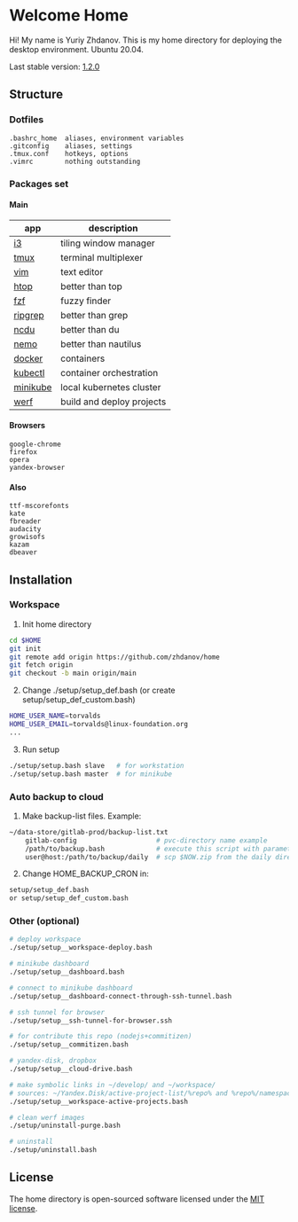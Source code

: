 # Welcome Home
Hi! My name is Yuriy Zhdanov. This is my home directory for deploying the desktop environment. Ubuntu 20.04.

Last stable version: [1.2.0](https://github.com/zhdanov/home/releases/tag/1.2.0)

## Structure

### Dotfiles
```
.bashrc_home  aliases, environment variables
.gitconfig    aliases, settings
.tmux.conf    hotkeys, options
.vimrc        nothing outstanding
```

### Packages set

#### Main

app | description
--- | ---
[i3](https://github.com/i3/i3) | tiling window manager
[tmux](https://github.com/tmux/tmux) | terminal multiplexer
[vim](https://github.com/vim/vim) | text editor
[htop](https://github.com/htop-dev/htop/) | better than top
[fzf](https://github.com/junegunn/fzf) | fuzzy finder
[ripgrep](https://github.com/BurntSushi/ripgrep) | better than grep
[ncdu](https://dev.yorhel.nl/ncdu) | better than du
[nemo](https://github.com/linuxmint/nemo) | better than nautilus
[docker](https://github.com/docker) | containers
[kubectl](https://github.com/kubernetes/kubectl) | container orchestration
[minikube](https://github.com/kubernetes/minikube) | local kubernetes cluster
[werf](https://github.com/werf/werf) | build and deploy projects

#### Browsers

```
google-chrome
firefox
opera
yandex-browser
```

#### Also

```
ttf-mscorefonts
kate
fbreader
audacity
growisofs
kazam
dbeaver
```

## Installation

### Workspace
1. Init home directory
```bash
cd $HOME
git init
git remote add origin https://github.com/zhdanov/home
git fetch origin
git checkout -b main origin/main
```
2. Change ./setup/setup_def.bash (or create setup/setup_def_custom.bash)
```bash
HOME_USER_NAME=torvalds
HOME_USER_EMAIL=torvalds@linux-foundation.org
...
```
3. Run setup
```bash
./setup/setup.bash slave   # for workstation
./setup/setup.bash master  # for minikube
```

### Auto backup to cloud
1. Make backup-list files. Example:
```bash
~/data-store/gitlab-prod/backup-list.txt
    gitlab-config                    # pvc-directory name example
    /path/to/backup.bash             # execute this script with parameter $HOME_USER_NAME
    user@host:/path/to/backup/daily  # scp $NOW.zip from the daily directory
```
2. Change HOME_BACKUP_CRON in:
```bash
setup/setup_def.bash
or setup/setup_def_custom.bash
```

### Other (optional)
```bash
# deploy workspace
./setup/setup__workspace-deploy.bash

# minikube dashboard
./setup/setup__dashboard.bash

# connect to minikube dashboard
./setup/setup__dashboard-connect-through-ssh-tunnel.bash

# ssh tunnel for browser
./setup/setup__ssh-tunnel-for-browser.ssh

# for contribute this repo (nodejs+commitizen)
./setup/setup__commitizen.bash

# yandex-disk, dropbox
./setup/setup__cloud-drive.bash

# make symbolic links in ~/develop/ and ~/workspace/
# sources: ~/Yandex.Disk/active-project-list/%repo% and %repo%/namespace-list.txt
./setup/setup__workspace-active-projects.bash

# clean werf images
./setup/uninstall-purge.bash

# uninstall
./setup/uninstall.bash
```

## License
The home directory is open-sourced software licensed under the [MIT license](https://opensource.org/licenses/MIT).
